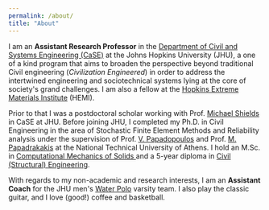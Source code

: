 ```yaml
---
permalink: /about/
title: "About"
---
```



I am an <strong>Assistant Research Professor</strong> in the <a href="https://engineering.jhu.edu/case/" target="_blank">Department of Civil and Systems Engineering (CaSE)</a> at the Johns Hopkins University (JHU), a one of a kind program that aims to broaden the perspective beyond traditional Civil engineering (<i>Civilization Engineered</i>) in order to address the intertwined engineering and sociotechnical systems lying at the core of society's grand challenges. I am also a fellow at the <a href="https://www.google.com/search?client=safari&rls=en&q=hopkins+HEMI&ie=UTF-8&oe=UTF-8" target="_blank">Hopkins Extreme Materials Institute</a> (HEMI). 

Prior to that I was a postdoctoral scholar working with Prof. <a href="https://engineering.jhu.edu/faculty/michael-shields/" target="_blank">Michael Shields</a>  in CaSE at JHU. Before joining JHU, I completed my Ph.D. in Civil Engineering in the area of Stochastic Finite Element Methods and Reliability analysis under the supervision of Prof. <a href="https://scholar.google.gr/citations?user=gNdMW-sAAAAJ&hl=el" target="_blank">V. Papadopoulos</a>  and Prof. <a href="https://scholar.google.com/citations?user=wwTD1HcAAAAJ&hl=en" target="_blank">M. Papadrakakis</a> at the National Technical University of Athens. I hold an M.Sc. in <a href="http://compmech.chemeng.ntua.gr/?&lang=en" target="_blank">Computational Mechanics of Solids </a> and a 5-year diploma in <a href="https://www.ntua.gr/en/schools/item/25-school-of-civil-engineering" target="_blank">Civil (Structural) Engineering</a>. 


With regards to my non-academic and research interests, I am an <strong>Assistant Coach</strong> for the JHU men's <a href="https://hopkinssports.com/sports/mens-water-polo" target="_blank">Water Polo</a> varsity team. I also play the classic guitar, and I love (good!) coffee and basketball.



